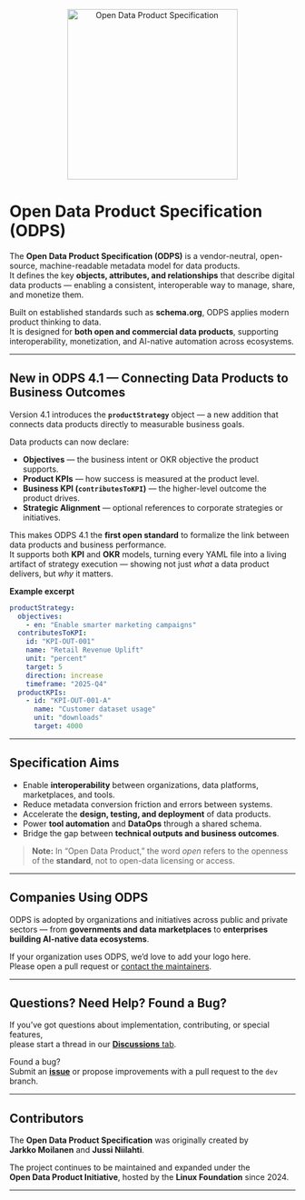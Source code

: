 <p align="center">
  <img src="https://opendataproducts.org/img/profile.png" alt="Open Data Product Specification" width="300">
</p>

# Open Data Product Specification (ODPS)

The **Open Data Product Specification (ODPS)** is a vendor-neutral, open-source, machine-readable metadata model for data products.  
It defines the key **objects, attributes, and relationships** that describe digital data products — enabling a consistent, interoperable way to manage, share, and monetize them.

Built on established standards such as **schema.org**, ODPS applies modern product thinking to data.  
It is designed for **both open and commercial data products**, supporting interoperability, monetization, and AI-native automation across ecosystems.

---

## New in ODPS 4.1 — Connecting Data Products to Business Outcomes

Version 4.1 introduces the **`productStrategy`** object — a new addition that connects data products directly to measurable business goals.  

Data products can now declare:

- **Objectives** — the business intent or OKR objective the product supports.  
- **Product KPIs** — how success is measured at the product level.  
- **Business KPI (`contributesToKPI`)** — the higher-level outcome the product drives.  
- **Strategic Alignment** — optional references to corporate strategies or initiatives.

This makes ODPS 4.1 the **first open standard** to formalize the link between data products and business performance.  
It supports both **KPI** and **OKR** models, turning every YAML file into a living artifact of strategy execution — showing not just *what* a data product delivers, but *why* it matters.

**Example excerpt**

```yaml
productStrategy:
  objectives:
    - en: "Enable smarter marketing campaigns"
  contributesToKPI:
    id: "KPI-OUT-001"
    name: "Retail Revenue Uplift"
    unit: "percent"
    target: 5
    direction: increase
    timeframe: "2025-Q4"
  productKPIs:
    - id: "KPI-OUT-001-A"
      name: "Customer dataset usage"
      unit: "downloads"
      target: 4000
```

---

## Specification Aims

* Enable **interoperability** between organizations, data platforms, marketplaces, and tools.  
* Reduce metadata conversion friction and errors between systems.  
* Accelerate the **design, testing, and deployment** of data products.  
* Power **tool automation** and **DataOps** through a shared schema.  
* Bridge the gap between **technical outputs and business outcomes**.  

> **Note:** In “Open Data Product,” the word *open* refers to the openness of the **standard**, not to open-data licensing or access.

---

## Companies Using ODPS

ODPS is adopted by organizations and initiatives across public and private sectors — from **governments and data marketplaces** to **enterprises building AI-native data ecosystems**.

If your organization uses ODPS, we’d love to add your logo here.  
Please open a pull request or [contact the maintainers](https://github.com/Open-Data-Product-Initiative/open-data-product-spec/discussions).

---

## Questions? Need Help? Found a Bug?

If you’ve got questions about implementation, contributing, or special features,  
please start a thread in our [**Discussions** tab](https://github.com/Open-Data-Product-Initiative/open-data-product-spec/discussions).

Found a bug?  
Submit an [**issue**](https://github.com/Open-Data-Product-Initiative/open-data-product-spec/issues) or propose improvements with a pull request to the `dev` branch.

---

## Contributors

The **Open Data Product Specification** was originally created by  
**Jarkko Moilanen** and **Jussi Niilahti**.  

The project continues to be maintained and expanded under the  
**Open Data Product Initiative**, hosted by the **Linux Foundation** since 2024.

---
